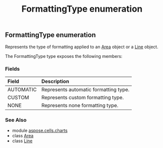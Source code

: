 ﻿---
title: FormattingType enumeration
second_title: Aspose.Cells for Python via .NET API References
description: 
type: docs
weight: 520
url: /aspose.cells.charts/formattingtype/
is_root: false
---

## FormattingType enumeration

Represents the type of formatting applied to an [Area](/cells/python-net/aspose.cells.drawing/area) object or a [Line](/cells/python-net/aspose.cells.drawing/line) object.



The FormattingType type exposes the following members:

### Fields
| Field | Description |
| :- | :- |
| AUTOMATIC | Represents automatic formatting type. |
| CUSTOM | Represents custom formatting type. |
| NONE | Represents none formatting type. |



### See Also
* module [aspose.cells.charts](..)
* class [Area](/cells/python-net/aspose.cells.drawing/area)
* class [Line](/cells/python-net/aspose.cells.drawing/line)
